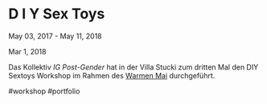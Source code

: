 # D I Y Sex Toys
May 03, 2017 - May 11, 2018

Mar 1,  2018

Das Kollektiv *IG Post-Gender* hat in der Villa Stucki zum dritten Mal den DIY Sextoys Workshop im Rahmen des [Warmen Mai](https://hab.lgbt/events/102/silikon-sextoys-selber-basteln/) durchgeführt.

#workshop #portfolio